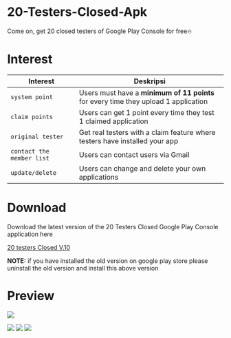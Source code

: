# 20-Testers-Closed-Apk
Come on, get 20 closed testers of Google Play Console for free🔥
# Interest
Interest           |  []()  Deskripsi     
---------------- | ------- 
`system point`             | Users must have a **minimum of 11 points** for every time they upload 1 application
`claim points`        | Users can get 1 point every time they test 1 claimed application
`original tester`        | Get real testers with a claim feature where testers have installed your app
`contact the member list`        | Users can contact users via Gmail  
`update/delete`        | Users can change and delete your own applications  

# Download 
Download the latest version of the 20 Testers Closed Google Play Console application here

[20 testers Closed V.10](kominfo.web.id/wp-content/uploads/20-Testers-Closed.apk)

**NOTE:** if you have installed the old version on google play store please uninstall the old version and install this above version

# Preview 
![](https://play-lh.googleusercontent.com/bAQb_oAkVgGX0fa9EAa_2TJP8LNzkiNLUW-xWcCf_Qi1N2LmoXGXdZcgbozFohPmwDI=w240-h480-rw)

![](https://play-lh.googleusercontent.com/tpHMtAG3wYre2ruGZtApT_mr4lNlCF9R9oHl1D21YRakjVAsFfQ1Cv5n00brCHk6KX8=w1052-h592-rw)
![](https://play-lh.googleusercontent.com/eXoqPViSBViiRma24N_aJUpQ3fHZmFojTOQeAu2xX9dhqC3hk1OSb4nyB0BLXabmDwo=w1052-h592-rw)
![](https://play-lh.googleusercontent.com/pKBdrkzoGUmZqbNl9Xtw74h6wdAakTaSUbexQSchstR7X4xbAChg5SWjn7OYib_uMSU9=w1052-h592-rw)

